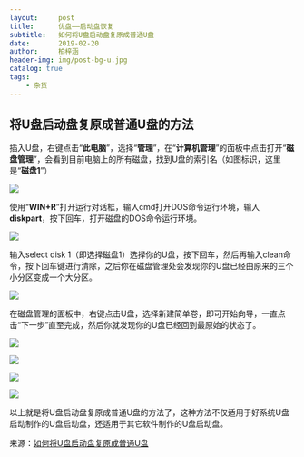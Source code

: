 ```yaml
---
layout:     post
title:      优盘——启动盘恢复
subtitle:   如何将U盘启动盘复原成普通U盘
date:       2019-02-20
author:     柏梓涵
header-img: img/post-bg-u.jpg
catalog: true
tags:
    - 杂货
---
```


## 将U盘启动盘复原成普通U盘的方法

插入U盘，右键点击“**此电脑**”，选择“**管理**”，在“**计算机管理**”的面板中点击打开“**磁盘管理**”，会看到目前电脑上的所有磁盘，找到U盘的索引名（如图标识，这里是“**磁盘1**”）

![](http://ww1.sinaimg.cn/large/006KCUaNly1g0d0gomp3fj30tp0h3dhh.jpg)

使用“**WIN+R**”打开运行对话框，输入cmd打开DOS命令运行环境，输入**diskpart**，按下回车，打开磁盘的DOS命令运行环境。

![](http://ww1.sinaimg.cn/large/006KCUaNly1g0d0izdajuj30dt0da747.jpg)

输入select disk 1（即选择磁盘1）选择你的U盘，按下回车，然后再输入clean命令，按下回车键进行清除，之后你在磁盘管理处会发现你的U盘已经由原来的三个小分区变成一个大分区。

![](http://ww1.sinaimg.cn/large/006KCUaNly1g0d0jo9moyj30i10ek3yi.jpg)

在磁盘管理的面板中，右键点击U盘，选择新建简单卷，即可开始向导，一直点击“下一步”直至完成，然后你就发现你的U盘已经回到最原始的状态了。

![](http://ww1.sinaimg.cn/large/006KCUaNly1g0d0plnzq2j30j406gt8v.jpg)

![](http://ww1.sinaimg.cn/large/006KCUaNly1g0d0plqglhj30g80dzjt0.jpg)

![](http://ww1.sinaimg.cn/large/006KCUaNly1g0d0plwhv0j30g60dy0uk.jpg)

![](http://ww1.sinaimg.cn/large/006KCUaNly1g0d0plilxoj30fb03e3ye.jpg)

以上就是将U盘启动盘复原成普通U盘的方法了，这种方法不仅适用于好系统U盘启动制作的U盘启动盘，还适用于其它软件制作的U盘启动盘。

来源：[如何将U盘启动盘复原成普通U盘](https://www.vkebao.com/jiaocheng/Molxc1.html)